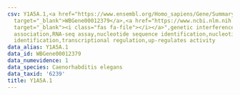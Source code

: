 ```yaml
---
csv: Y1A5A.1,<a href="https://www.ensembl.org/Homo_sapiens/Gene/Summary?db=core;g=WBGene00012379"
  target="_blank">WBGene00012379</a>,<a href="https://www.ncbi.nlm.nih.gov/pubmed/27496166"
  target="_blank"><i class="fas fa-file"></i></a>",genetic interference,functional
  association,RNA-seq assay,nucleotide sequence identification,nucleotide sequence
  identification,transcriptional regulation,up-regulates activity
data_alias: Y1A5A.1
data_id: WBGene00012379
data_numevidence: 1
data_species: Caenorhabditis elegans
data_taxid: '6239'
title: Y1A5A.1
---
```

